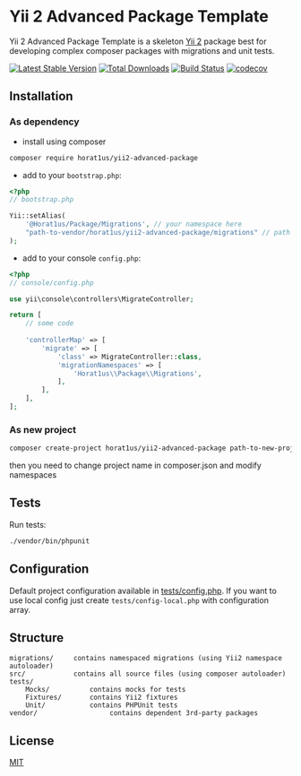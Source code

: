 # Yii 2 Advanced Package Template


Yii 2 Advanced Package Template is a skeleton [Yii 2](http://www.yiiframework.com/) package best for
developing complex composer packages with migrations and unit tests.


[![Latest Stable Version](https://poser.pugx.org/horat1us/yii2-advanced-package/v/stable.png)](https://packagist.org/packages/horat1us/yii2-advanced-package)
[![Total Downloads](https://poser.pugx.org/horat1us/yii2-advanced-package/downloads.png)](https://packagist.org/packages/horat1us/yii2-advanced-package)
[![Build Status](https://travis-ci.org/Horat1us/yii2-advanced-package.svg?branch=master)](https://travis-ci.org/Horat1us/yii2-advanced-package)
[![codecov](https://codecov.io/gh/Horat1us/yii2-advanced-package/branch/master/graph/badge.svg)](https://codecov.io/gh/Horat1us/yii2-advanced-package)

## Installation

### As dependency
- install using composer
```bash
composer require horat1us/yii2-advanced-package
```
- add to your `bootstrap.php`:
```php
<?php
// bootstrap.php

Yii::setAlias(
    '@Horat1us/Package/Migrations', // your namespace here
    "path-to-vendor/horat1us/yii2-advanced-package/migrations" // path to package migrations folder
);
```
- add to your console `config.php`:
```php
<?php
// console/config.php

use yii\console\controllers\MigrateController;

return [
    // some code
    
    'controllerMap' => [
        'migrate' => [
            'class' => MigrateController::class,
            'migrationNamespaces' => [
                'Horat1us\\Package\\Migrations',          
            ],
        ],
    ],    
];
```

### As new project
```bash
composer create-project horat1us/yii2-advanced-package path-to-new-project
```
then you need to change project name in composer.json and modify namespaces

## Tests
Run tests:
```bash
./vendor/bin/phpunit
```

## Configuration
Default project configuration available in [tests/config.php](./tests/config.php).
If you want to use local config just create `tests/config-local.php` with configuration array.

## Structure

```
migrations/     contains namespaced migrations (using Yii2 namespace autoloader)
src/            contains all source files (using composer autoloader)
tests/
    Mocks/          contains mocks for tests
    Fixtures/       contains Yii2 fixtures
    Unit/           contains PHPUnit tests 
vendor/                  contains dependent 3rd-party packages
```
## License
[MIT](./LICENSE)
